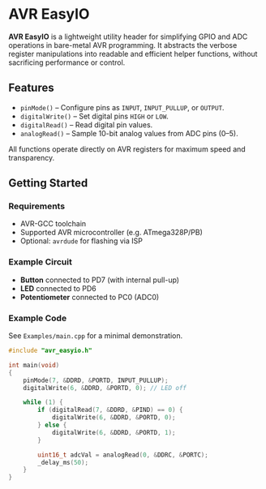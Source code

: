 # AVR EasyIO

**AVR EasyIO** is a lightweight utility header for simplifying GPIO and ADC operations in bare-metal AVR programming. It abstracts the verbose register manipulations into readable and efficient helper functions, without sacrificing performance or control.

## Features

- `pinMode()` – Configure pins as `INPUT`, `INPUT_PULLUP`, or `OUTPUT`.
- `digitalWrite()` – Set digital pins `HIGH` or `LOW`.
- `digitalRead()` – Read digital pin values.
- `analogRead()` – Sample 10-bit analog values from ADC pins (0–5).

All functions operate directly on AVR registers for maximum speed and transparency.

## Getting Started

### Requirements

- AVR-GCC toolchain
- Supported AVR microcontroller (e.g. ATmega328P/PB)
- Optional: `avrdude` for flashing via ISP

### Example Circuit

- **Button** connected to PD7 (with internal pull-up)
- **LED** connected to PD6
- **Potentiometer** connected to PC0 (ADC0)

### Example Code

See `Examples/main.cpp` for a minimal demonstration.

```cpp
#include "avr_easyio.h"

int main(void)
{
    pinMode(7, &DDRD, &PORTD, INPUT_PULLUP);
    digitalWrite(6, &DDRD, &PORTD, 0); // LED off

    while (1) {
        if (digitalRead(7, &DDRD, &PIND) == 0) {
            digitalWrite(6, &DDRD, &PORTD, 0);
        } else {
            digitalWrite(6, &DDRD, &PORTD, 1);
        }

        uint16_t adcVal = analogRead(0, &DDRC, &PORTC);
        _delay_ms(50);
    }
}
```
